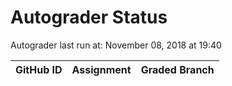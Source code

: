 # Autograder Status
Autograder last run at: November 08, 2018 at 19:40

| GitHub ID | Assignment | Graded Branch |
|-----------|------------|---------------|
